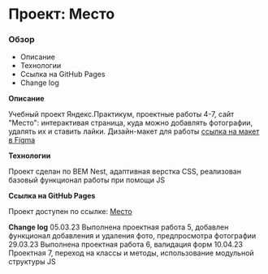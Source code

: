 # Проект: Место

### Обзор
* Описание
* Технологии
* Ссылка на GitHub Pages
* Change log

**Описание**

Учебный проект Яндекс.Практикум, проектные работы 4-7, сайт "Место": интерактивая страница, куда можно добавлять фотографии, удалять их и ставить лайки.
Дизайн-макет для работы [ссылка на макет в Figma](https://www.figma.com/file/2cn9N9jSkmxD84oJik7xL7/JavaScript.-Sprint-4?node-id=0%3A1)

**Технологии**

Проект сделан по BEM Nest, адаптивная верстка CSS, реализован базовый функционал работы при помощи JS

**Ссылка на GitHub Pages**

Проект доступен по ссылке:
[Место](bta1991.github.io/mesto/)

**Change log**
05.03.23 Выполнена проектная работа 5, добавлен функционал добавления и удаления фото, предпросмотра фотографии
29.03.23 Выполнена проектная работа 6, валидация форм
10.04.23 Проектная 7, переход на классы и методы, использование модульной структуры JS
